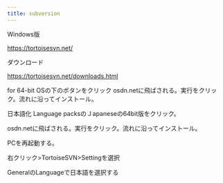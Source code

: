 ```yaml
---
title: subversion
---
```


Windows版

https://tortoisesvn.net/

ダウンロード

https://tortoisesvn.net/downloads.html

for 64-bit OSの下のボタンをクリック
osdn.netに飛ばされる。実行をクリック。流れに沿ってインストール。

日本語化
Language packsのＪapaneseの64bit版をクリック。

osdn.netに飛ばされる。実行をクリック。流れに沿ってインストール。

PCを再起動する。

右クリック>TortoiseSVN>Settingを選択

GeneralのLanguageで日本語を選択する

